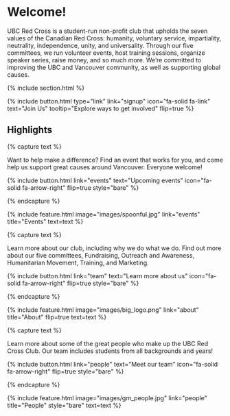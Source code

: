 ---
---

# Welcome!

UBC Red Cross is a student-run non-profit club that upholds the seven values of the Canadian Red Cross: humanity, voluntary service, impartiality, neutrality, independence, unity, and universality. Through our five committees, we run volunteer events, host training sessions, organize speaker series, raise money, and so much more. We’re committed to improving the UBC and Vancouver community, as well as supporting global causes. 


{% include section.html %}

{%
  include button.html
  type="link"
  link="signup"
  icon="fa-solid fa-link"
  text="Join Us"
  tooltip="Explore ways to get involved"
  flip=true
%}

## Highlights

{% capture text %}

Want to help make a difference? Find an event that works for you, and come help us support great causes around Vancouver. Everyone welcome!

{%
  include button.html
  link="events"
  text="Upcoming events"
  icon="fa-solid fa-arrow-right"
  flip=true
  style="bare"
%}

{% endcapture %}

{%
  include feature.html
  image="images/spoonful.jpg"
  link="events"
  title="Events"
  text=text
%}

{% capture text %}

Learn more about our club, including why we do what we do. Find out more about our five committees, Fundraising, Outreach and Awareness, Humanitarian Movement, Training, and Marketing.

{%
  include button.html
  link="team"
  text="Learn more about us"
  icon="fa-solid fa-arrow-right"
  flip=true
  style="bare"
%}

{% endcapture %}

{%
  include feature.html
  image="images/big_logo.png"
  link="about"
  title="About"
  flip=true
  text=text
%}

{% capture text %}

Learn more about some of the great people who make up the UBC Red Cross Club. Our team includes students from all backgrounds and years!

{%
  include button.html
  link="people"
  text="Meet our team"
  icon="fa-solid fa-arrow-right"
  flip=true
  style="bare"
%}

{% endcapture %}

{%
  include feature.html
  image="images/gm_people.jpg"
  link="people"
  title="People"
  style="bare"
  text=text
%}



